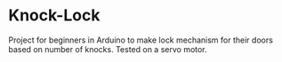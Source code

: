 # Knock-Lock

Project for beginners in Arduino to make lock mechanism for their doors based on number of knocks. Tested on a servo motor.

